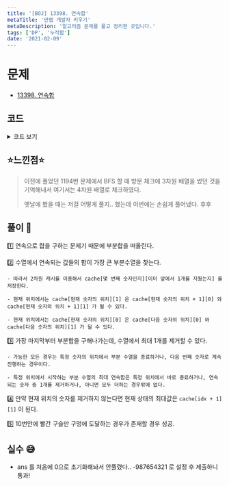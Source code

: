 ```yaml
---
title: '[BOJ] 13398. 연속합'
metaTitle: '만렙 개발자 키우기'
metaDescription: '알고리즘 문제를 풀고 정리한 곳입니다.'
tags: ['DP', '누적합']
date: '2021-02-09'
---
```


# 문제

- [13398. 연속합](https://www.acmicpc.net/problem/13398)

## 코드

<details><summary> 코드 보기 </summary>

```java
import java.io.BufferedReader;
import java.io.IOException;
import java.io.InputStreamReader;
import java.util.Arrays;
import java.util.StringTokenizer;

public class Q13398 {
    static int n, arr[], cache[][], pSum[];
    public static void main(String[] args) throws IOException {
        init();
        solution();
    }
    static void solution() {
        cache[n-1][0] = cache[n-1][1] = arr[n-1];
        for (int i = n-2; i >= 0; --i) {
            int stop = arr[i], proceed = arr[i] + cache[i + 1][0];
            cache[i][0] = Math.max(stop, proceed);
            proceed = Math.max(cache[i + 1][0], arr[i] + cache[i + 1][1]);
            cache[i][1] = Math.max(stop, proceed);
        }
        int ans = -987654321;
        for (int i = 0; i < n; i++) {
            int max = Math.max(cache[i][0], cache[i][1]);
            ans = Math.max(ans, max);
        }
        System.out.println(ans);
    }

    static void init() throws IOException {
        BufferedReader br = new BufferedReader(new InputStreamReader(System.in));
        n = Integer.parseInt(br.readLine());
        arr = new int[n]; cache = new int[n][2];
        StringTokenizer st = new StringTokenizer(br.readLine());
        for (int i = 0; i < n; i++) {
            arr[i] = Integer.parseInt(st.nextToken());
            Arrays.fill(cache[i], 0);
        }
    }
}
```

</details>

## ⭐️느낀점⭐️

> 이전에 풀었던 1194번 문제에서 BFS 할 때 방문 체크에 3차원 배열을 썼던 것을 기억해내서 여기서는 4차원 배열로 체크하였다.
>
> 옛날에 봤을 때는 저걸 어떻게 풀지.. 했는데 이번에는 손쉽게 풀어냈다. 후후

## 풀이 📣

1️⃣ 연속으로 합을 구하는 문제기 때문에 부분합을 떠올린다.

2️⃣ 수열에서 연속되는 값들의 합이 가장 큰 부분수열을 찾는다.

    - 따라서 2차원 캐시를 이용해서 cache[몇 번째 숫자인지][이미 앞에서 1개를 지웠는지] 를 저장한다.

    - 현재 위치에서는 cache[현재 숫자의 위치][1] 은 cache[현재 숫자의 위치 + 1][0] 와 cache[현재 숫자의 위치 + 1][1] 가 될 수 있다.

    - 현재 위치에서는 cache[현재 숫자의 위치][0] 은 cache[다음 숫자의 위치][0] 와 cache[다음 숫자의 위치][1] 가 될 수 있다.

3️⃣ 가장 마지막부터 부분합을 구해나가는데, 수열에서 최대 1개를 제거할 수 있다.

    - 가능한 모든 경우는 특정 숫자의 위치에서 부분 수열을 종료하거나, 다음 번째 숫자로 계속 진행하는 경우이다.

    - 특정 위치에서 시작하는 부분 수열의 최대 연속합은 특정 위치에서 바로 종료하거나, 연속되는 숫자 중 1개를 제거하거나, 아니면 모두 더하는 경우밖에 없다.

4️⃣ 만약 현재 위치의 숫자를 제거하지 않는다면 현재 상태의 최대값은 `cache[idx + 1][1]` 이 된다.

5️⃣ 10번안에 빨간 구슬만 구멍에 도달하는 경우가 존재할 경우 성공.

## 실수 😅

- ans 를 처음에 0으로 초기화해놔서 안풀렸다.. -987654321 로 설정 후 제출하니 통과!
